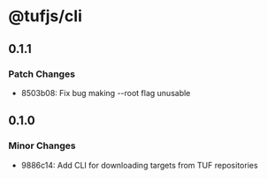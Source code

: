 # @tufjs/cli

## 0.1.1

### Patch Changes

- 8503b08: Fix bug making --root flag unusable

## 0.1.0

### Minor Changes

- 9886c14: Add CLI for downloading targets from TUF repositories
